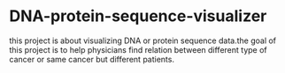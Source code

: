 # DNA-protein-sequence-visualizer
this project is about visualizing DNA or protein sequence data.the goal of this project is to help physicians find relation between 
different type of cancer or same cancer but different patients.



